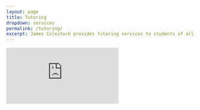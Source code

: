 ```yaml
---
layout: page
title: Tutoring
dropdown: services
permalink: /tutoring/
excerpt: James Colestock provides tutoring services to students of all ages focused on Programming and Web Design, e.g., Python, HTML/CSS, JavaScript
---
```

<div class="embed-responsive embed-responsive-16by9">
  <iframe src="https://docs.google.com/presentation/d/e/2PACX-1vTCIZsOpsNsH4jTZgfUg-WYH8fmGYXxnGmmkX9C5XjfqlpFlQh_4ap-fC_8NpGNNjF7Hihgm5CJuMTi/embed?start=true&loop=false&delayms=3000" frameborder="0" allowfullscreen="true" mozallowfullscreen="true" webkitallowfullscreen="true"></iframe>
</div>

